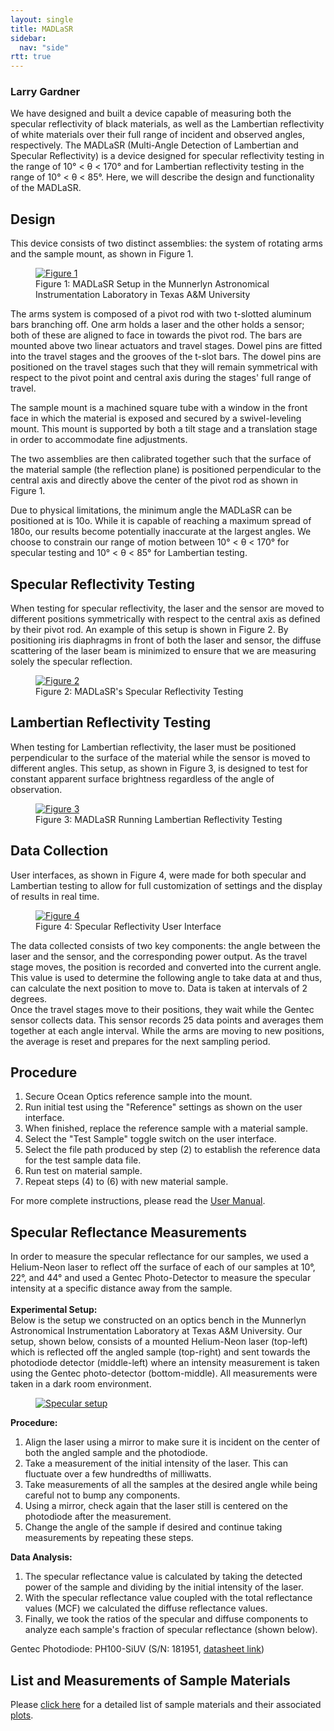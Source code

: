 ```yaml
---
layout: single
title: MADLaSR
sidebar:
  nav: "side"
rtt: true
---
```

### Larry Gardner  
We have designed and built a device capable of measuring both the specular reflectivity of black materials, as well as the Lambertian reflectivity of white materials over their full range of incident and observed angles, respectively. The MADLaSR (Multi-Angle Detection of Lambertian and Specular Reflectivity) is a device designed for specular reflectivity testing in the range of 10° < θ < 170° and for Lambertian reflectivity testing in the range of 10° < θ < 85°. Here, we will describe the design and functionality of the MADLaSR.  

## Design  
This device consists of two distinct assemblies: the system of rotating arms and the sample mount, as shown in Figure 1.  

<figure>
  <a href="/instruments/assets/madlasr/madlasr1.jpg" target="_blank"><img src="/instruments/assets/madlasr/madlasr1.jpg" alt="Figure 1"></a>
  <figcaption>Figure 1: MADLaSR Setup in the Munnerlyn Astronomical Instrumentation Laboratory in Texas A&M University</figcaption>
</figure>

The arms system is composed of a pivot rod with two t-slotted aluminum bars branching off. One arm holds a laser and the other holds a sensor; both of these are aligned to face in towards the pivot rod. The bars are mounted above two linear actuators and travel stages. Dowel pins are fitted into the travel stages and the grooves of the t-slot bars. The dowel pins are positioned on the travel stages such that they will remain symmetrical with respect to the pivot point and central axis during the stages' full range of travel.

The sample mount is a machined square tube with a window in the front face in which the material is exposed and secured by a swivel-leveling mount. This mount is supported by both a tilt stage and a translation stage in order to accommodate fine adjustments.

The two assemblies are then calibrated together such that the surface of the material sample (the reflection plane) is positioned perpendicular to the central axis and directly above the center of the pivot rod as shown in Figure 1.

Due to physical limitations, the minimum angle the MADLaSR can be positioned at is 10o. While it is capable of reaching a maximum spread of 180o, our results become potentially inaccurate at the largest angles. We choose to constrain our range of motion between 10° < θ < 170° for specular testing and 10° < θ < 85° for Lambertian testing.

## Specular Reflectivity Testing  
When testing for specular reflectivity, the laser and the sensor are moved to different positions symmetrically with respect to the central axis as defined by their pivot rod. An example of this setup is shown in Figure 2. By positioning iris diaphragms in front of both the laser and sensor, the diffuse scattering of the laser beam is minimized to ensure that we are measuring solely the specular reflection.  

<figure>
  <a href="/instruments/assets/madlasr/madlasr2.jpg" target="_blank"><img src="/instruments/assets/madlasr/madlasr2.jpg" alt="Figure 2"></a>
  <figcaption>Figure 2: MADLaSR's Specular Reflectivity Testing</figcaption>
</figure>

## Lambertian Reflectivity Testing  
When testing for Lambertian reflectivity, the laser must be positioned perpendicular to the surface of the material while the sensor is moved to different angles. This setup, as shown in Figure 3, is designed to test for constant apparent surface brightness regardless of the angle of observation.  

<figure>
  <a href="/instruments/assets/madlasr/madlasr3.jpg" target="_blank"><img src="/instruments/assets/madlasr/madlasr3.jpg" alt="Figure 3"></a>
  <figcaption>Figure 3: MADLaSR Running Lambertian Reflectivity Testing</figcaption>
</figure>

## Data Collection  
User interfaces, as shown in Figure 4, were made for both specular and Lambertian testing to allow for full customization of settings and the display of results in real time.  

<figure>
  <a href="/instruments/assets/madlasr/madlasr4.jpg" target="_blank"><img src="/instruments/assets/madlasr/madlasr4.jpg" alt="Figure 4"></a>
  <figcaption>Figure 4: Specular Reflectivity User Interface</figcaption>
</figure>

The data collected consists of two key components: the angle between the laser and the sensor, and the corresponding power output. As the travel stage moves, the position is recorded and converted into the current angle. This value is used to determine the following angle to take data at and thus, can calculate the next position to move to. Data is taken at intervals of 2 degrees.  
Once the travel stages move to their positions, they wait while the Gentec sensor collects data. This sensor records 25 data points and averages them together at each angle interval. While the arms are moving to new positions, the average is reset and prepares for the next sampling period.  

## Procedure

1. Secure Ocean Optics reference sample into the mount.  
2. Run initial test using the "Reference" settings as shown on the user interface.  
3. When finished, replace the reference sample with a material sample.  
4. Select the "Test Sample" toggle switch on the user interface.  
5. Select the file path produced by step (2) to establish the reference data for the test sample data file.  
6. Run test on material sample.  
7. Repeat steps (4) to (6) with new material sample.  

For more complete instructions, please read the <a href="/instruments/madlasr_usermanual/">User Manual</a>.  


## Specular Reflectance Measurements  
In order to measure the specular reflectance for our samples, we used a Helium-Neon laser to reflect off the surface of each of our samples at 10°, 22°, and 44° and used a Gentec Photo-Detector to measure the specular intensity at a specific distance away from the sample.  
<br>
**Experimental Setup:**  
Below is the setup we constructed on an optics bench in the Munnerlyn Astronomical Instrumentation Laboratory at Texas A&M University. Our setup, shown below, consists of a mounted Helium-Neon laser (top-left) which is reflected off the angled sample (top-right) and sent towards the photodiode detector (middle-left) where an intensity measurement is taken using the Gentec photo-detector (bottom-middle). All measurements were taken in a dark room environment.
<figure>
  <a href="/instruments/assets/madlasr/specularsetup.jpg" target="_blank"><img src="/instruments/assets/madlasr/specularsetup.jpg" alt="Specular setup"></a>
</figure>

**Procedure:**  
1. Align the laser using a mirror to make sure it is incident on the center of both the angled sample and the photodiode.  
2. Take a measurement of the initial intensity of the laser. This can fluctuate over a few hundredths of milliwatts.  
3. Take measurements of all the samples at the desired angle while being careful not to bump any components.  
4. Using a mirror, check again that the laser still is centered on the photodiode after the measurement.  
5. Change the angle of the sample if desired and continue taking measurements by repeating these steps.  

**Data Analysis:**  
1. The specular reflectance value is calculated by taking the detected power of the sample and dividing by the initial intensity of the laser.  
2. With the specular reflectance value coupled with the total reflectance values (MCF) we calculated the diffuse reflectance values.  
3. Finally, we took the ratios of the specular and diffuse components to analyze each sample's fraction of specular reflectance (shown below).  

Gentec Photodiode: PH100-SiUV (S/N: 181951, <a href="/instruments/assets/madlasr/PH_2012_V1.0.pdf">datasheet link</a>)

## List and Measurements of Sample Materials
Please <a href="/instruments/samples/">click here</a> for a detailed list of sample materials and their associated <a href="/instruments/reflectance_plots/">plots</a>.
